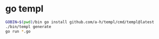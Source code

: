# go templ

```sh
GOBIN=$(pwd)/bin go install github.com/a-h/templ/cmd/templ@latest
./bin/templ generate
go run *.go
```
